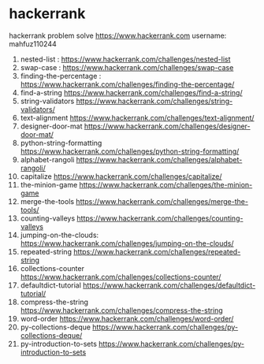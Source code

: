 # hackerrank
hackerrank problem solve
https://www.hackerrank.com
username: mahfuz110244
 1. nested-list : https://www.hackerrank.com/challenges/nested-list
 2. swap-case : https://www.hackerrank.com/challenges/swap-case
 3. finding-the-percentage : https://www.hackerrank.com/challenges/finding-the-percentage/
 4. find-a-string https://www.hackerrank.com/challenges/find-a-string/
 5. string-validators https://www.hackerrank.com/challenges/string-validators/
 6. text-alignment https://www.hackerrank.com/challenges/text-alignment/
 7. designer-door-mat https://www.hackerrank.com/challenges/designer-door-mat/
 8. python-string-formatting https://www.hackerrank.com/challenges/python-string-formatting/
 9. alphabet-rangoli https://www.hackerrank.com/challenges/alphabet-rangoli/
 10. capitalize https://www.hackerrank.com/challenges/capitalize/
 11. the-minion-game https://www.hackerrank.com/challenges/the-minion-game
 12. merge-the-tools https://www.hackerrank.com/challenges/merge-the-tools/
 13. counting-valleys https://www.hackerrank.com/challenges/counting-valleys
 14. jumping-on-the-clouds: https://www.hackerrank.com/challenges/jumping-on-the-clouds/
 15. repeated-string https://www.hackerrank.com/challenges/repeated-string
 16. collections-counter https://www.hackerrank.com/challenges/collections-counter/
 17. defaultdict-tutorial https://www.hackerrank.com/challenges/defaultdict-tutorial/
 18. compress-the-string https://www.hackerrank.com/challenges/compress-the-string
 19. word-order https://www.hackerrank.com/challenges/word-order/
 20. py-collections-deque https://www.hackerrank.com/challenges/py-collections-deque/
 21. py-introduction-to-sets https://www.hackerrank.com/challenges/py-introduction-to-sets